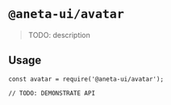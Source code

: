 # `@aneta-ui/avatar`

> TODO: description

## Usage

```
const avatar = require('@aneta-ui/avatar');

// TODO: DEMONSTRATE API
```
